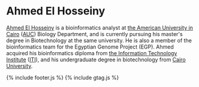 # Ahmed El Hosseiny


[Ahmed El Hosseiny](https://scholar.google.com/citations?user=VmsV9r8AAAAJ&hl=en) is a bioinformatics analyst at [the American University in Cairo](https://www.aucegypt.edu/) ([AUC](https://www.aucegypt.edu/)) Biology Department, and is currently pursuing his master's degree in Biotechnology at the same university. He is also a member of the bioinformatics team for the Egyptian Genome Project (EGP). Ahmed acquired his bioinformatics diploma from [the Information Technology Institute](https://www.iti.gov.eg/) ([ITI](https://www.iti.gov.eg/)), and his undergraduate degree in biotechnology from [Cairo University](https://cu.edu.eg/).

[<i class="fab fa-github fa-2x"></i>](https://github.com/ahmedelhosseiny)
[<i class="fab fa-linkedin fa-2x"></i>](https://www.linkedin.com/in/ahmdabdelrhman/)
[<i class="fab fa-twitter fa-2x"></i>](https://www.twitter.com/AhmdAbdelrhman)
[<i class="fab fa-facebook fa-2x"></i>](https://www.facebook.com/ahmdabdelrhman)


{% include footer.js %}
{% include gtag.js %}
